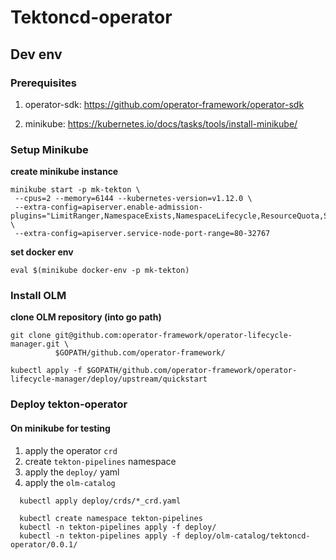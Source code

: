 # Tektoncd-operator

## Dev env

### Prerequisites

1. operator-sdk: https://github.com/operator-framework/operator-sdk

2. minikube: https://kubernetes.io/docs/tasks/tools/install-minikube/

### Setup Minikube

**create minikube instance**

```
minikube start -p mk-tekton \
 --cpus=2 --memory=6144 --kubernetes-version=v1.12.0 \
 --extra-config=apiserver.enable-admission-plugins="LimitRanger,NamespaceExists,NamespaceLifecycle,ResourceQuota,ServiceAccount,DefaultStorageClass,MutatingAdmissionWebhook"  \
 --extra-config=apiserver.service-node-port-range=80-32767
```

**set docker env**

```
eval $(minikube docker-env -p mk-tekton)
```

### Install OLM

**clone OLM repository (into go path)**

```
git clone git@github.com:operator-framework/operator-lifecycle-manager.git \
          $GOPATH/github.com/operator-framework/
```

```
kubectl apply -f $GOPATH/github.com/operator-framework/operator-lifecycle-manager/deploy/upstream/quickstart
```

### Deploy tekton-operator

#### On minikube for testing

1. apply the operator `crd`
1. create `tekton-pipelines` namespace
1. apply the `deploy/` yaml
1. apply the `olm-catalog`

```
  kubectl apply deploy/crds/*_crd.yaml

  kubectl create namespace tekton-pipelines
  kubectl -n tekton-pipelines apply -f deploy/
  kubectl -n tekton-pipelines apply -f deploy/olm-catalog/tektoncd-operator/0.0.1/
```

